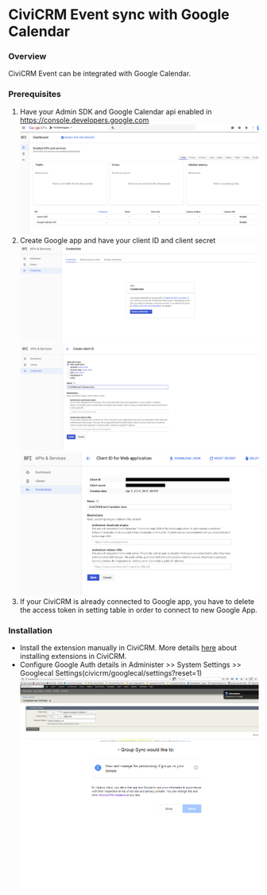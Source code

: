 # CiviCRM Event sync with Google Calendar  #

### Overview ###

CiviCRM Event can be integrated with Google Calendar.

### Prerequisites ###
1. Have your Admin SDK and Google Calendar api enabled in https://console.developers.google.com
![Screenshot of google admin sdk](images/1.png)
2. Create Google app and have your client ID and client secret
![Screenshot of google cred-1](images/2.png)
![Screenshot of google cred-2](images/4.png)
![Screenshot of google cred-3](images/6.png)
3. If your CiviCRM is already connected to Google app, you have to delete the access token in setting table in order to connect to new Google App.

### Installation ###

* Install the extension manually in CiviCRM. More details [here](http://wiki.civicrm.org/confluence/display/CRMDOC/Extensions#Extensions-Installinganewextension) about installing extensions in CiviCRM.
* Configure Google Auth details in Administer >> System Settings >> Googlecal Settings(civicrm/googlecal/settings?reset=1)
![Screenshot of civicrm setting](images/civi_google_group_setting.png)
![Screenshot of civicrm google connect](images/3.png)
